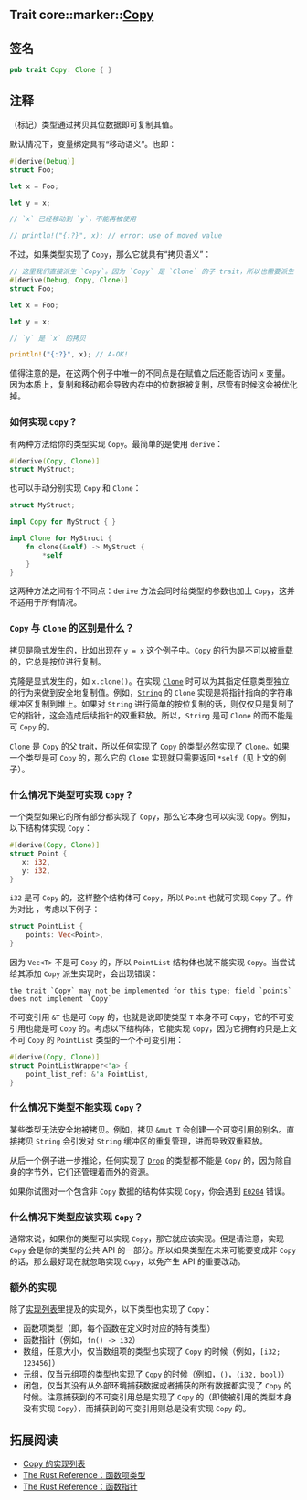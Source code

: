 Trait core::marker::[Copy][1]
---

## 签名

```rust
pub trait Copy: Clone { }
```

## 注释

（标记）类型通过拷贝其位数据即可复制其值。

默认情况下，变量绑定具有“移动语义”。也即：

```rust
#[derive(Debug)]
struct Foo;

let x = Foo;

let y = x;

// `x` 已经移动到 `y`，不能再被使用

// println!("{:?}", x); // error: use of moved value
```

不过，如果类型实现了 `Copy`，那么它就具有“拷贝语义”：

```rust
// 这里我们直接派生 `Copy`。因为 `Copy` 是 `Clone` 的子 trait，所以也需要派生 `Clone`。
#[derive(Debug, Copy, Clone)]
struct Foo;

let x = Foo;

let y = x;

// `y` 是 `x` 的拷贝

println!("{:?}", x); // A-OK!
```

值得注意的是，在这两个例子中唯一的不同点是在赋值之后还能否访问 `x` 变量。因为本质上，复制和移动都会导致内存中的位数据被复制，尽管有时候这会被优化掉。

### 如何实现 `Copy`？

有两种方法给你的类型实现 `Copy`。最简单的是使用 `derive`：

```rust
#[derive(Copy, Clone)]
struct MyStruct;
```

也可以手动分别实现 `Copy` 和 `Clone`：

```rust
struct MyStruct;

impl Copy for MyStruct { }

impl Clone for MyStruct {
    fn clone(&self) -> MyStruct {
        *self
    }
}
```

这两种方法之间有个不同点：`derive` 方法会同时给类型的参数也加上 `Copy`，这并不适用于所有情况。

### `Copy` 与 `Clone` 的区别是什么？

拷贝是隐式发生的，比如出现在 `y = x` 这个例子中。`Copy` 的行为是不可以被重载的，它总是按位进行复制。

克隆是显式发生的，如 `x.clone()`。在实现 [`Clone`][2] 时可以为其指定任意类型独立的行为来做到安全地复制值。例如，[`String`][3] 的 `Clone` 实现是将指针指向的字符串缓冲区复制到堆上。如果对 `String` 进行简单的按位复制的话，则仅仅只是复制了它的指针，这会造成后续指针的双重释放。所以，`String` 是可 `Clone` 的而不能是可 `Copy` 的。

`Clone` 是 `Copy` 的父 trait，所以任何实现了 `Copy` 的类型必然实现了 `Clone`。如果一个类型是可 `Copy` 的，那么它的 `Clone` 实现就只需要返回 `*self`（见上文的例子）。

### 什么情况下类型可实现 `Copy`？

一个类型如果它的所有部分都实现了 `Copy`，那么它本身也可以实现 `Copy`。例如，以下结构体实现 `Copy`：

```rust
#[derive(Copy, Clone)]
struct Point {
   x: i32,
   y: i32,
}
```

`i32` 是可 `Copy` 的，这样整个结构体可 `Copy`，所以 `Point` 也就可实现 `Copy` 了。作为对比 ，考虑以下例子：

```rust
struct PointList {
    points: Vec<Point>,
}
```

因为 `Vec<T>` 不是可 `Copy` 的，所以 `PointList` 结构体也就不能实现 `Copy`。当尝试给其添加 `Copy` 派生实现时，会出现错误：

```
the trait `Copy` may not be implemented for this type; field `points` does not implement `Copy`
```

不可变引用 `&T` 也是可 `Copy` 的，也就是说即使类型 `T` 本身不可 `Copy`，它的不可变引用也能是可 `Copy` 的。考虑以下结构体，它能实现 `Copy`，因为它拥有的只是上文不可 `Copy` 的 `PointList` 类型的一个不可变引用：

```rust
#[derive(Copy, Clone)]
struct PointListWrapper<'a> {
    point_list_ref: &'a PointList,
}
```

### 什么情况下类型不能实现 `Copy`？

某些类型无法安全地被拷贝。例如，拷贝 `&mut T` 会创建一个可变引用的别名。直接拷贝 `String` 会引发对 `String` 缓冲区的重复管理，进而导致双重释放。

从后一个例子进一步推论，任何实现了 [`Drop`][4] 的类型都不能是 `Copy` 的，因为除自身的字节外，它们还管理着而外的资源。

如果你试图对一个包含非 `Copy` 数据的结构体实现 `Copy`，你会遇到 [`E0204`][5] 错误。

### 什么情况下类型应该实现 `Copy`？

通常来说，如果你的类型可以实现 `Copy`，那它就应该实现。但是请注意，实现 `Copy` 会是你的类型的公共 API 的一部分。所以如果类型在未来可能要变成非 `Copy` 的话，那么最好现在就忽略实现 `Copy`，以免产生 API 的重要改动。

### 额外的实现

除了[实现列表][6]里提及的实现外，以下类型也实现了 `Copy`：

- 函数项类型（即，每个函数在定义时对应的特有类型）
- 函数指针（例如，`fn() -> i32`）
- 数组，任意大小，仅当数组项的类型也实现了 `Copy` 的时候（例如，`[i32; 123456]`）
- 元组，仅当元组项的类型也实现了 `Copy` 的时候（例如，`()`，`(i32, bool)`）
- 闭包，仅当其没有从外部环境捕获数据或者捕获的所有数据都实现了 `Copy` 的时候。注意捕获到的不可变引用总是实现了 `Copy` 的（即使被引用的类型本身没有实现 `Copy`），而捕获到的可变引用则总是没有实现 `Copy` 的。

## 拓展阅读

- [Copy 的实现列表][6]
- [The Rust Reference：函数项类型][7]
- [The Rust Reference：函数指针][8]


[1]: https://doc.rust-lang.org/core/marker/trait.Copy.html
[2]: https://doc.rust-lang.org/core/clone/trait.Clone.html
[3]: https://doc.rust-lang.org/std/string/struct.String.html
[4]: https://doc.rust-lang.org/core/ops/trait.Drop.html
[5]: https://doc.rust-lang.org/error-index.html#E0204
[6]: https://doc.rust-lang.org/core/marker/trait.Copy.html#implementors
[7]: https://doc.rust-lang.org/reference/types/function-item.html
[8]: https://doc.rust-lang.org/reference/types/function-pointer.html

